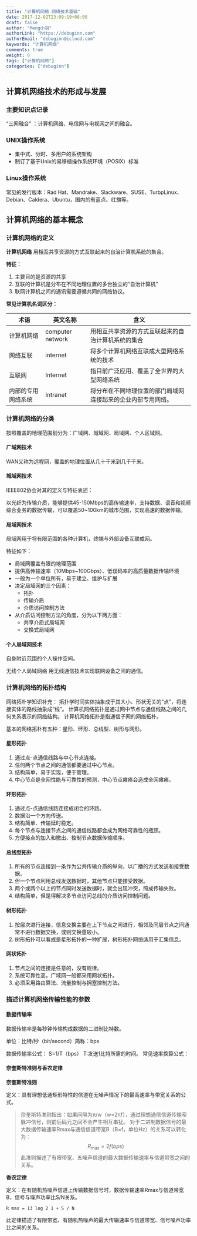 ```yaml
---
title: "计算机网络 网络技术基础"
date: 2017-12-02T23:09:19+08:00
draft: false
author: "Meng小羽"
authorLink: "https://debuginn.com"
authorEmail: "debuginn@icloud.com"
keywords: "计算机网络"
comments: true
weight: 0
tags: ["计算机网络"]
categories: ["debuginn"]
---
```


## 计算机网络技术的形成与发展

### 主要知识点记录

“三网融合” ：计算机网络、电信网与电视网之间的融合。

### UNIX操作系统

- 集中式、分时、多用户的系统架构 
- 制订了基于Unix的易移植操作系统环境（POSIX）标准

### Linux操作系统

常见的发行版本：Rad Hat、Mandrake、Slackware、SUSE、TurbpLinux、Debian、Caldera、Ubuntu，国内的有蓝点、红旗等。

## 计算机网络的基本概念

### 计算机网络的定义

**计算机网络** 用相互共享资源的方式互联起来的自治计算机系统的集合。

**特征：**

1. 主要目的是资源的共享 
2. 互联的计算机是分布在不同地理位置的多台独立的“自治计算机” 
3. 联网计算机之间的通讯需要遵循共同的网络协议。

**常见计算机名词区分：**

| 术语               | 英文名称         | 含义                                                         |
| ------------------ | ---------------- | ------------------------------------------------------------ |
| 计算机网络         | computer network | 用相互共享资源的方式互联起来的自治计算机系统的集合           |
| 网络互联           | internet         | 将多个计算机网络互联成大型网络系统的技术                     |
| 互联网             | Internet         | 指目前广泛应用、覆盖了全世界的大型网络系统                   |
| 内部的专用网络系统 | Intranet         | 将分布在不同地理位置的部门局域网连接起来的企业内部专用网络。 |

### 计算机网络的分类

按照覆盖的地理范围划分为：广域网、城域网、局域网、个人区域网。

#### 广域网技术

WAN又称为远程网，覆盖的地理位置从几十千米到几千千米。

#### 城域网技术

IEEE802协会对其的定义与特征表述：

以光纤为传输介质，能够提供45-150Mbps的高传输速率，支持数据、语音和视频综合业务的数据传输，可以覆盖50~100km的城市范围，实现高速的数据传输。

#### 局域网技术

局域网用于将有限范围的各种计算机，终端与外部设备互联成网。

特征如下：

- 局域网覆盖有限的地理范围 
- 提供高传输速率（10Mbps~100Gbps）、低误码率的高质量数据传输环境 
- 一般为一个单位所有，易于建立、维护与扩展 
- 决定局域网的三个因素： 
  - 拓扑 
  - 传输介质 
  - 介质访问控制方法 
- 从介质访问控制方法的角度，分为以下两方面： 
  - 共享介质式局域网 
  - 交换式局域网

#### 个人局域网技术

自身附近范围的个人操作空间。

无线个人局域网络 用无线通信技术实现联网设备之间的通信。

### 计算机网络的拓扑结构

网络拓朴学知识补充： 拓扑学时间实体抽象成于其大小、形状无关的“点”，将连接实体的路线抽象成“线”。 计算机网络拓扑是通过网中节点与通信线路之间的几何关系表示的网络结构。 计算机网络拓扑是指通信子网的网络拓朴。

基本的网络拓朴有五种：星形、环形、总线型、树形与网形。

#### 星形拓扑

1. 通过点-点通信线路与中心节点连接。 
2. 任何两个节点之间的通信都要通过中心节点。 
3. 结构简单，易于实现，便于管理。 
4. 中心节点是全网性能与可靠性的预测，中心节点瘫痪会造成全网瘫痪。

#### 环形拓扑

1. 通过点-点通信线路连接成闭合的环路。 
2. 数据沿一个方向传送。 
3. 结构简单、传输延时稳定。 
4. 每个节点与连接节点之间的通信线路都会成为网络可靠性的瓶颈。 
5. 方便接点的加入和撤出、控制节点数据传输顺序。

#### 总线型拓扑

1. 所有的节点连接到一条作为公共传输介质的纵向，以广播的方式发送和接受数据。 
2. 但一个节点利用总线发送数据时，其他节点只能接受数据。 
3. 两个或两个以上的节点同时发送数据时，就会出现冲突，照成传输失败。 
4. 结构简单，但是得解决多节点访问总线的介质访问控制问题。

#### 树形拓扑

1. 按层次进行连接，信息交换主要在上下节点之间进行，相邻及同层节点之间通常不进行数据交换，或则交换量较小。 
2. 树形拓扑可以看成是星形拓扑的一种扩展，树形拓扑网络适用于汇集信息。

#### 网状拓扑

1. 节点之间的连接是任意的，没有规律。 
2. 系统可靠性高，广域网一般都采用网状拓扑。 
3. 必须采用路由算法、流量控制与拥塞控制方法。

### 描述计算机网络传输性能的参数

#### 数据传输率

数据传输率是每秒钟传输构成数据的二进制比特数。

单位：比特/秒（bit/second）简称：bps

数据传输率公式：
S=1/T（bps）
T:发送1比特所需的时间。
常见速率换算公式：

#### 奈奎斯特准则与香农定律

**奈奎斯特准则**

定义：具有理想低通矩形特性的信道在无噪声情况下的最高速率与带宽关系的公式。

> 奈奎斯特准则指出：如果间隔为π/w（w=2πf），通过理想通信信道传输窄脉冲信号，则前后码元之间不会产生相互串扰。
对于二进制数据信号的最大数据传输速率Rmax与通信信道带宽B（B=f，单位Hz）的关系可以转化为：
$$
R_{\max }=2f\left( bps\right)
$$
此准则描述了有限带宽、五噪声信道的最大数据传输速率与信道带宽之间的关系。

**香农定律**

定义：在有随机热噪声信道上传输数据信号时，数据传输速率Rmax与信道带宽B，信号与噪声功率比S/N关系。

`R max = 13 log 2 1 + S / N`

此定律描述了有限带宽、有随机热噪声的最大传输速率与信道带宽、信号噪声功率比之间的关系。